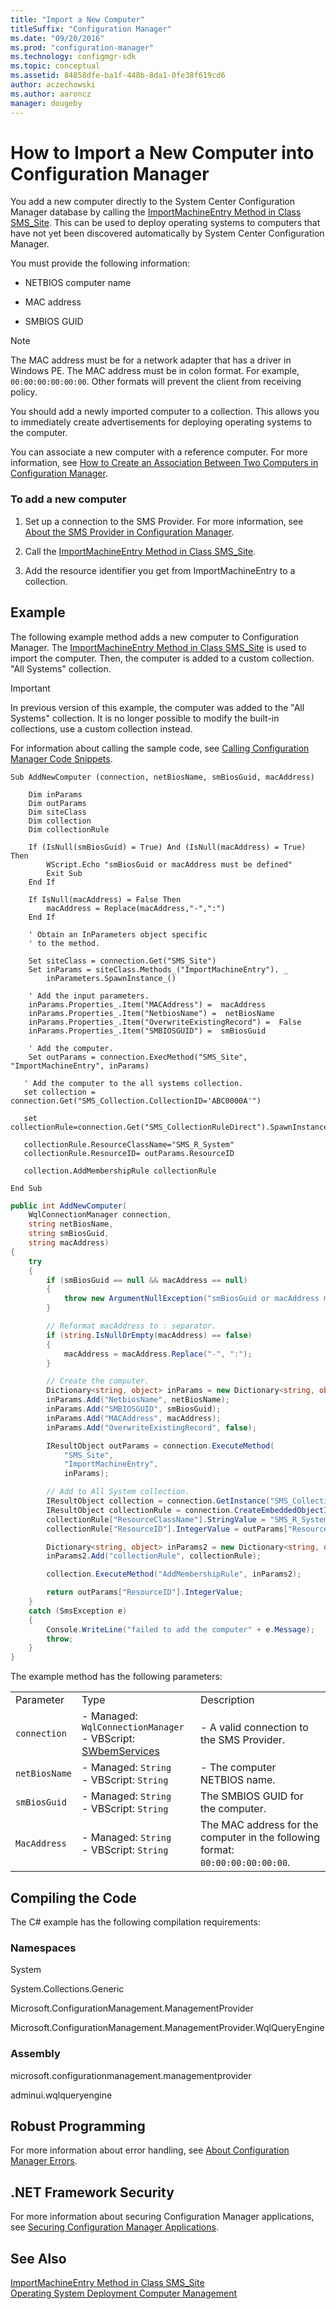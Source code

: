 ```yaml
---
title: "Import a New Computer"
titleSuffix: "Configuration Manager"
ms.date: "09/20/2016"
ms.prod: "configuration-manager"
ms.technology: configmgr-sdk
ms.topic: conceptual
ms.assetid: 84858dfe-ba1f-448b-8da1-0fe38f619cd6
author: aczechowski
ms.author: aaroncz
manager: dougeby
---
```

# How to Import a New Computer into Configuration Manager
You add a new computer directly to the System Center Configuration Manager database by calling the [ImportMachineEntry Method in Class SMS_Site](../../develop/reference/core/servers/configure/importmachineentry-method-in-class-sms_site.md). This can be used to deploy operating systems to computers that have not yet been discovered automatically by System Center Configuration Manager.  

 You must provide the following information:  

-   NETBIOS computer name  

-   MAC address  

-   SMBIOS GUID  

> [!NOTE]
>  The MAC address must be for a network adapter that has a driver in Windows PE. The MAC address must be in colon format. For example, `00:00:00:00:00:00`. Other formats will prevent the client from receiving policy.  

 You should add a newly imported computer to a collection. This allows you to immediately create advertisements for deploying operating systems to the computer.  

 You can associate a new computer with a reference computer. For more information, see [How to Create an Association Between Two Computers in Configuration Manager](../../develop/osd/how-to-create-an-association-between-two-computers-in-configuration-manager.md).  

### To add a new computer  

1.  Set up a connection to the SMS Provider. For more information, see [About the SMS Provider in Configuration Manager](../../develop/core/understand/about-the-sms-provider-in-configuration-manager.md).  

2.  Call the [ImportMachineEntry Method in Class SMS_Site](../../develop/reference/core/servers/configure/importmachineentry-method-in-class-sms_site.md).  

3.  Add the resource identifier you get from ImportMachineEntry to a collection.  

## Example  
 The following example method adds a new computer to Configuration Manager. The [ImportMachineEntry Method in Class SMS_Site](../../develop/reference/core/servers/configure/importmachineentry-method-in-class-sms_site.md) is used to import the computer. Then, the computer is added to a custom collection. "All Systems" collection.  

> [!IMPORTANT]
>  In previous version of this example, the computer was added to the "All Systems" collection. It is no longer possible to modify the built-in collections, use a custom collection instead.  

 For information about calling the sample code, see [Calling Configuration Manager Code Snippets](../../develop/core/understand/calling-code-snippets.md).  

```vbs  
Sub AddNewComputer (connection, netBiosName, smBiosGuid, macAddress)  

    Dim inParams  
    Dim outParams  
    Dim siteClass  
    Dim collection  
    Dim collectionRule  

    If (IsNull(smBiosGuid) = True) And (IsNull(macAddress) = True) Then  
        WScript.Echo "smBiosGuid or macAddress must be defined"  
        Exit Sub  
    End If       

    If IsNull(macAddress) = False Then  
        macAddress = Replace(macAddress,"-",":")  
    End If      

    ' Obtain an InParameters object specific  
    ' to the method.  

    Set siteClass = connection.Get("SMS_Site")  
    Set inParams = siteClass.Methods_("ImportMachineEntry"). _  
        inParameters.SpawnInstance_()  

    ' Add the input parameters.  
    inParams.Properties_.Item("MACAddress") =  macAddress  
    inParams.Properties_.Item("NetbiosName") =  netBiosName  
    inParams.Properties_.Item("OverwriteExistingRecord") =  False  
    inParams.Properties_.Item("SMBIOSGUID") =  smBiosGuid  

    ' Add the computer.  
    Set outParams = connection.ExecMethod("SMS_Site", "ImportMachineEntry", inParams)  

   ' Add the computer to the all systems collection.  
   set collection = connection.Get("SMS_Collection.CollectionID='ABC0000A'")  

   set collectionRule=connection.Get("SMS_CollectionRuleDirect").SpawnInstance_  

   collectionRule.ResourceClassName="SMS_R_System"  
   collectionRule.ResourceID= outParams.ResourceID  

   collection.AddMembershipRule collectionRule  

End Sub  
```  

```c#  
public int AddNewComputer(  
    WqlConnectionManager connection,   
    string netBiosName,   
    string smBiosGuid,   
    string macAddress)  
{  
    try  
    {  
        if (smBiosGuid == null && macAddress == null)  
        {  
            throw new ArgumentNullException("smBiosGuid or macAddress must be defined");  
        }  

        // Reformat macAddress to : separator.  
        if (string.IsNullOrEmpty(macAddress) == false)  
        {  
            macAddress = macAddress.Replace("-", ":");  
        }  

        // Create the computer.  
        Dictionary<string, object> inParams = new Dictionary<string, object>();  
        inParams.Add("NetbiosName", netBiosName);  
        inParams.Add("SMBIOSGUID", smBiosGuid);  
        inParams.Add("MACAddress", macAddress);  
        inParams.Add("OverwriteExistingRecord", false);  

        IResultObject outParams = connection.ExecuteMethod(  
            "SMS_Site",  
            "ImportMachineEntry",  
            inParams);  

        // Add to All System collection.  
        IResultObject collection = connection.GetInstance("SMS_Collection.collectionId='ABC0000A'");  
        IResultObject collectionRule = connection.CreateEmbeddedObjectInstance("SMS_CollectionRuleDirect");  
        collectionRule["ResourceClassName"].StringValue = "SMS_R_System";  
        collectionRule["ResourceID"].IntegerValue = outParams["ResourceID"].IntegerValue;  

        Dictionary<string, object> inParams2 = new Dictionary<string, object>();  
        inParams2.Add("collectionRule", collectionRule);  

        collection.ExecuteMethod("AddMembershipRule", inParams2);  

        return outParams["ResourceID"].IntegerValue;  
    }  
    catch (SmsException e)  
    {  
        Console.WriteLine("failed to add the computer" + e.Message);  
        throw;  
    }  
}  

```  

 The example method has the following parameters:  

||||  
|-|-|-|  
|Parameter|Type|Description|  
|`connection`|-   Managed: `WqlConnectionManager`<br />-   VBScript: [SWbemServices](https://msdn.microsoft.com/library/aa393854.aspx)|-   A valid connection to the SMS Provider.|  
|`netBiosName`|-   Managed: `String`<br />-   VBScript: `String`|-   The computer NETBIOS name.|  
|`smBiosGuid`|-   Managed: `String`<br />-   VBScript: `String`|The SMBIOS GUID for the computer.|  
|`MacAddress`|-   Managed: `String`<br />-   VBScript: `String`|The MAC address for the computer in the following format: `00:00:00:00:00:00`.|  

## Compiling the Code  
 The C# example has the following compilation requirements:  

### Namespaces  
 System  

 System.Collections.Generic  

 Microsoft.ConfigurationManagement.ManagementProvider  

 Microsoft.ConfigurationManagement.ManagementProvider.WqlQueryEngine  

### Assembly  
 microsoft.configurationmanagement.managementprovider  

 adminui.wqlqueryengine  

## Robust Programming  
 For more information about error handling, see [About Configuration Manager Errors](../../develop/core/understand/about-configuration-manager-errors.md).  

## .NET Framework Security  
 For more information about securing Configuration Manager applications, see [Securing Configuration Manager Applications](../../develop/core/understand/securing-configuration-manager-applications.md).  

## See Also  
 [ImportMachineEntry Method in Class SMS_Site](../../develop/reference/core/servers/configure/importmachineentry-method-in-class-sms_site.md)   
 [Operating System Deployment Computer Management](../../develop/osd/operating-system-deployment-computer-management.md)
